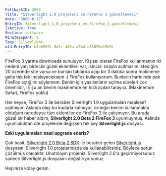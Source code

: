 ```yaml
---
FallbackID: 2095
Title: "Silverlight 1.0 projeleri ve FireFox 3 güncellemesi"
date: "2008-6-17"
EntryID: Silverlight_1_0_projeleri_ve_FireFox_3_guncellemesi
IsActive: True
Section: software
MinutesSpent: 0
Tags: Silverlight
old.EntryID: b3eb559f-8dfc-449a-a0b4-a81090a19b9f
---
```

FireFox 3 yarına downloada sunuluyor. Kişisel olarak FireFox kullanmamın
iki nedeni var; birincisi güzel eklentileri var, ikincisi sırayla
açılmasını istediğim 20 üzerinde site varsa ve bunları tablarda açıp bir
3 dakika sonra makineme gelip tek tek inceleyeceksem :) FireFox
kullanıyorum. Bunların haricinde pek FireFox açtığımı söylemem. Benim
için yazılımların açılma süreleri çok önemlidir, IE şu an benim
makinemde en hızlı açılan tarayıcı. (Makinemde Safari, FireFox yüklü)

Her neyse, FireFox 3 ile beraber Silverlight 1.0 uygulamaları maalesef
açılmıyor. Aslında olay bu kadarla kalmıyor, örneğin benim kullanmakta
olduğum neredeyse tüm eklentiler de FireFox 3 ile çalışmıyor. Bu arada
güzel bir haber aldım, **Silverlight 2.0 Beta 2 FireFox 3** uyumluymuş.
Aslında uyumluluktan öte projelerde değişken tek şey **Silverlight.js**
dosyası.

**Eski uygulamaları nasıl upgrade ederiz?**

Çok basit, [Silverlight 2.0 Beta 2
SDK](http://silverlight.net/GetStarted) ile beraber gelen
[Silverlight.js](http://daron.yondem.com/tr/post/6ff37001-ac18-4698-900a-bee025187001)
dosyasını Silverlight 1.0 projelerinizde de kullanabilirsiniz. Böylece
sorun çözülmüş olacaktır. Unutmayın projenizi Silverlight 2.0'a
geçirmiyorsunuz sadece Silverlight.js dosyasını değiştiriyorsunuz.

Hepinize kolay gelsin.


